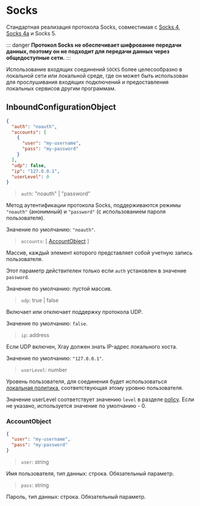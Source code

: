 # Socks

Стандартная реализация протокола Socks, совместимая с [Socks 4](http://ftp.icm.edu.pl/packages/socks/socks4/SOCKS4.protocol), [Socks 4a](https://ftp.icm.edu.pl/packages/socks/socks4/SOCKS4A.protocol) и Socks 5.

::: danger
**Протокол Socks не обеспечивает шифрование передачи данных, поэтому он не подходит для передачи данных через общедоступные сети.**
:::

Использование входящих соединений `SOCKS` более целесообразно в локальной сети или локальной среде, где он может быть использован для прослушивания входящих подключений и предоставления локальных сервисов другим программам. 

## InboundConfigurationObject

```json
{
  "auth": "noauth",
  "accounts": [
    {
      "user": "my-username",
      "pass": "my-password"
    }
  ],
  "udp": false,
  "ip": "127.0.0.1",
  "userLevel": 0
}
```

> `auth`: "noauth" | "password"

Метод аутентификации протокола Socks, поддерживаются режимы `"noauth"` (анонимный) и `"password"` (с использованием пароля пользователя).

Значение по умолчанию: `"noauth"`.

> `accounts`: \[ [AccountObject](#accountobject) \]

Массив, каждый элемент которого представляет собой учетную запись пользователя.

Этот параметр действителен только если `auth` установлен в значение `password`.

Значение по умолчанию: пустой массив.

> `udp`: true | false

Включает или отключает поддержку протокола UDP.

Значение по умолчанию: `false`.

> `ip`: address

Если UDP включен, Xray должен знать IP-адрес локального хоста.

Значение по умолчанию: `"127.0.0.1"`.

> `userLevel`: number

Уровень пользователя, для соединения будет использоваться [локальная политика](../policy.md#levelpolicyobject), соответствующая этому уровню пользователя.

Значение userLevel соответствует значению `level` в разделе [policy](../policy.md#policyobject). Если не указано, используется значение по умолчанию - 0.

### AccountObject

```json
{
  "user": "my-username",
  "pass": "my-password"
}
```

> `user`: string

Имя пользователя, тип данных: строка. Обязательный параметр.

> `pass`: string

Пароль, тип данных: строка. Обязательный параметр.


